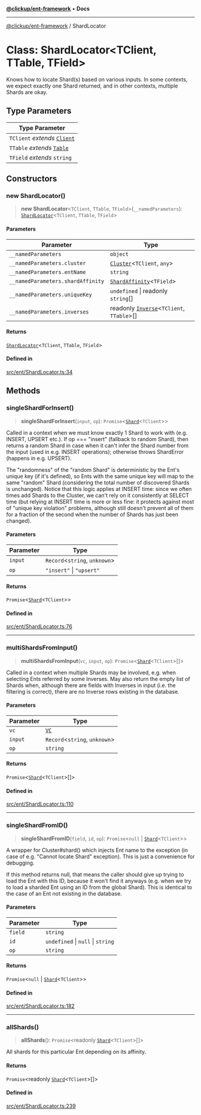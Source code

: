 [**@clickup/ent-framework**](../README.md) • **Docs**

***

[@clickup/ent-framework](../globals.md) / ShardLocator

# Class: ShardLocator\<TClient, TTable, TField\>

Knows how to locate Shard(s) based on various inputs. In some contexts, we
expect exactly one Shard returned, and in other contexts, multiple Shards are
okay.

## Type Parameters

| Type Parameter |
| ------ |
| `TClient` *extends* [`Client`](Client.md) |
| `TTable` *extends* [`Table`](../type-aliases/Table.md) |
| `TField` *extends* `string` |

## Constructors

### new ShardLocator()

> **new ShardLocator**\<`TClient`, `TTable`, `TField`\>(`__namedParameters`): [`ShardLocator`](ShardLocator.md)\<`TClient`, `TTable`, `TField`\>

#### Parameters

| Parameter | Type |
| ------ | ------ |
| `__namedParameters` | `object` |
| `__namedParameters.cluster` | [`Cluster`](Cluster.md)\<`TClient`, `any`\> |
| `__namedParameters.entName` | `string` |
| `__namedParameters.shardAffinity` | [`ShardAffinity`](../type-aliases/ShardAffinity.md)\<`TField`\> |
| `__namedParameters.uniqueKey` | `undefined` \| readonly `string`[] |
| `__namedParameters.inverses` | readonly [`Inverse`](Inverse.md)\<`TClient`, `TTable`\>[] |

#### Returns

[`ShardLocator`](ShardLocator.md)\<`TClient`, `TTable`, `TField`\>

#### Defined in

[src/ent/ShardLocator.ts:34](https://github.com/clickup/ent-framework/blob/master/src/ent/ShardLocator.ts#L34)

## Methods

### singleShardForInsert()

> **singleShardForInsert**(`input`, `op`): `Promise`\<[`Shard`](Shard.md)\<`TClient`\>\>

Called in a context when we must know exactly 1 Shard to work with (e.g.
INSERT, UPSERT etc.). If op === "insert" (fallback to random Shard), then
returns a random Shard in case when it can't infer the Shard number from
the input (used in e.g. INSERT operations); otherwise throws ShardError
(happens in e.g. UPSERT).

The "randomness" of the "random Shard" is deterministic by the Ent's unique
key (if it's defined), so Ents with the same unique key will map to the
same "random" Shard (considering the total number of discovered Shards is
unchanged). Notice that this logic applies at INSERT time: since we often
times add Shards to the Cluster, we can't rely on it consistently at SELECT
time (but relying at INSERT time is more or less fine: it protects against
most of "unique key violation" problems, although still doesn't prevent all
of them for a fraction of the second when the number of Shards has just
been changed).

#### Parameters

| Parameter | Type |
| ------ | ------ |
| `input` | `Record`\<`string`, `unknown`\> |
| `op` | `"insert"` \| `"upsert"` |

#### Returns

`Promise`\<[`Shard`](Shard.md)\<`TClient`\>\>

#### Defined in

[src/ent/ShardLocator.ts:76](https://github.com/clickup/ent-framework/blob/master/src/ent/ShardLocator.ts#L76)

***

### multiShardsFromInput()

> **multiShardsFromInput**(`vc`, `input`, `op`): `Promise`\<[`Shard`](Shard.md)\<`TClient`\>[]\>

Called in a context when multiple Shards may be involved, e.g. when
selecting Ents referred by some Inverses. May also return the empty list of
Shards when, although there are fields with Inverses in input (i.e. the
filtering is correct), there are no Inverse rows existing in the database.

#### Parameters

| Parameter | Type |
| ------ | ------ |
| `vc` | [`VC`](VC.md) |
| `input` | `Record`\<`string`, `unknown`\> |
| `op` | `string` |

#### Returns

`Promise`\<[`Shard`](Shard.md)\<`TClient`\>[]\>

#### Defined in

[src/ent/ShardLocator.ts:110](https://github.com/clickup/ent-framework/blob/master/src/ent/ShardLocator.ts#L110)

***

### singleShardFromID()

> **singleShardFromID**(`field`, `id`, `op`): `Promise`\<`null` \| [`Shard`](Shard.md)\<`TClient`\>\>

A wrapper for Cluster#shard() which injects Ent name to the exception (in
case of e.g. "Cannot locate Shard" exception). This is just a convenience
for debugging.

If this method returns null, that means the caller should give up trying to
load the Ent with this ID, because it won't find it anyways (e.g. when we
try to load a sharded Ent using an ID from the global Shard). This is
identical to the case of an Ent not existing in the database.

#### Parameters

| Parameter | Type |
| ------ | ------ |
| `field` | `string` |
| `id` | `undefined` \| `null` \| `string` |
| `op` | `string` |

#### Returns

`Promise`\<`null` \| [`Shard`](Shard.md)\<`TClient`\>\>

#### Defined in

[src/ent/ShardLocator.ts:182](https://github.com/clickup/ent-framework/blob/master/src/ent/ShardLocator.ts#L182)

***

### allShards()

> **allShards**(): `Promise`\<readonly [`Shard`](Shard.md)\<`TClient`\>[]\>

All shards for this particular Ent depending on its affinity.

#### Returns

`Promise`\<readonly [`Shard`](Shard.md)\<`TClient`\>[]\>

#### Defined in

[src/ent/ShardLocator.ts:239](https://github.com/clickup/ent-framework/blob/master/src/ent/ShardLocator.ts#L239)
